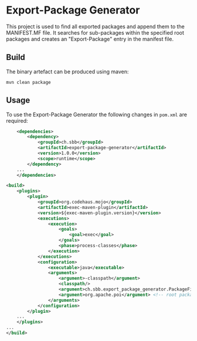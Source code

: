 # Export-Package Generator

This project is used to find all exported packages and append them to the MANIFEST.MF file. It searches for sub-packages within the specified root packages and creates an "Export-Package" entry in the manifest file.

## Build

The binary artefact can be produced using maven:
```shell
mvn clean package
```

## Usage

To use the Export-Package Generator the following changes in `pom.xml` are required:

```xml
    <dependencies>
        <dependency>
            <groupId>ch.sbb</groupId>
            <artifactId>export-package-generator</artifactId>
            <version>1.0.0</version>
            <scope>runtime</scope>
        </dependency>
    ...
    </dependencies>

<build>
    <plugins>
        <plugin>
            <groupId>org.codehaus.mojo</groupId>
            <artifactId>exec-maven-plugin</artifactId>
            <version>${exec-maven-plugin.version}</version>
            <executions>
                <execution>
                    <goals>
                        <goal>exec</goal>
                    </goals>
                    <phase>process-classes</phase>
                </execution>
            </executions>
            <configuration>
                <executable>java</executable>
                <arguments>
                    <argument>-classpath</argument>
                    <classpath/>
                    <argument>ch.sbb.export_package_generator.PackageFinder</argument>
                    <argument>org.apache.poi</argument> <!-- root package -->
                </arguments>
            </configuration>
        </plugin>
    ...
    </plugins>
...
</build>
```
